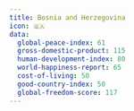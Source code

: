 ```yaml
---
title: Bosnia and Herzegovina
icon: 🇧🇦
data:
  global-peace-index: 61
  gross-domestic-product: 115
  human-development-index: 80
  world-happiness-report: 65
  cost-of-living: 50
  good-country-index: 50
  global-freedom-score: 117
---
```



